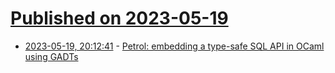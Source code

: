 # [Published on 2023-05-19](index.md)

* [2023-05-19, 20:12:41](https://lobste.rs/s/vlsm2x/petrol_embedding_type_safe_sql_api_ocaml) - [Petrol: embedding a type-safe SQL API in OCaml using GADTs](https://gopiandcode.uk/logs/log-ways-of-sql-in-ocaml.html)
